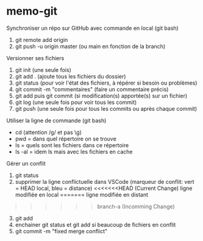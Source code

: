 # memo-git
Synchroniser un répo sur GitHub avec commande en local (git bash)
1) git remote add origin <lien HTTP ou SSH dispo dans GitHub>
2) git push -u origin master (ou main en fonction de la branch)

Versionner ses fichiers
1) git init (une seule fois)
2) git add . (ajoute tous les fichiers du dossier)
3) git status (pour voir l'état des fichiers, à répérer si besoin ou problèmes)
4) git commit -m "commentaires" (faire un commentaire précis)
5) git add puis git commit (si modification(s) apportée(s) sur un fichier)
6) git log (une seule fois pour voir tous les commit)
7) git push (une seule fois pour tous les commits ou après chaque commit)

Utiliser la ligne de commande (git bash)
- cd <chemin du dossier> (attention /g/ et pas \g\)
- pwd = dans quel répertoire on se trouve
- ls = quels sont les fichiers dans ce répertoire
- ls -al = idem ls mais avec les fichiers en cache

Gérer un conflit
1) git status
2) supprimer la ligne conflictuelle dans VSCode (marqueur de conflit: vert = HEAD local, bleu = distance)
<<<<<<<HEAD (Current Change)
ligne modifiée en local
=======
ligne modifiée en distant
>>>>>> branch-a (Incomming Change)
3) git add <le fichier modifier ou tout>
4) enchainer git status et git add si beaucoup de fichiers en conflit
5) git commit -m "fixed merge conflict"
